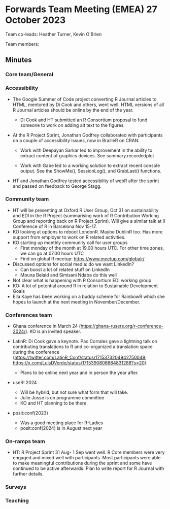 # Forwards Team Meeting (EMEA) 27 October 2023

Team co-leads: Heather Turner, Kevin O'Brien

Team members:
    
## Minutes

### Core team/General



### Accessibility 

- The Google Summer of Code project converting R Journal articles to HTML, mentored by Di Cook and others, went well. HTML versions of all R Journal articles should be online by the end of the year.

    - Di Cook and HT submitted an R Consortium proposal to fund someone to work on adding alt text to the figures.

- At the R Project Sprint, Jonathan Godfrey collaborated with participants on a couple of accessibility issues, now in BrailleR on CRAN:

    - Work with Deepayan Sarkar led to improvement in the ability to extract content of graphics devices. See summary.recordedplot

    - Work with Gabe led to a working solution to extract recent console output. See the ShowMe(), SessionLog(), and GrabLast() functions.

- HT and Jonathan Godfrey tested accessibility of webR after the sprint and passed on feedback to George Stagg.


### Community team

- HT will be presenting at Oxford R User Group, Oct 31 on sustainability and EDI in the R Project (summarising work of R Contribution Working Group and reporting back on R Project Sprint). Will give a similar talk at II Conference of R in Barcelona Nov 15-17.
- KO looking at options to reboot LondonR. Maybe DublinR too. Has more support from employer to work on R related activities.
- KO starting up monthly community call for user groups
    -  First monday of the month at 19.00 hours UTC. For other time zones, we can go at 07.00 hours UTC
    - Find on global R meetup: https://www.meetup.com/globalr/
- Discussed options for social media: do we want LinkedIn?
    - Can boost a lot of related stuff on LinkedIn
    - Mouna Belaid and Simisani Ndaba do this well
- Not clear what is happening with R Consortium EDI working group
- KO: A lot of potential around R in relation to Sustainable Development Goals
- Ella Kaye has been working on a buddy scheme for RainbowR which she hopes to launch at the next meeting in November/December.

### Conferences team

- Ghana conference in March 24 (https://ghana-rusers.org/r-conference-2024/). KO is an invited speaker.
- LatinR: Di Cook gave a keynote. Pao Corrales gave a lightning talk on contributing translations to R and co-organized a translation space during the conference (https://twitter.com/LatinR_Conf/status/1715373204942750049; https://x.com/LuisDVerde/status/1715390806884831288?s=20).

    - Plans to be online next year and in person the year after.

 - useR! 2024
     - Will be hybrid, but not sure what form that will take.
     - Julie Josse is on programme committee
     - KO and HT planning to be there.
 - posit:conf(2023)
     - Was a good meeting place for R-Ladies
     - posit:conf(2024) is in August next year
 

### On-ramps team

- HT: R Project Sprint 31 Aug- 1 Sep went well. R Core members were very engaged and mixed well with participants. Most participants were able to make meaningful contributions during the sprint and some have continued to be active afterwards. Plan to write report for R Journal with further details.

### Surveys


### Teaching
